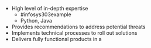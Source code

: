 - High level of in-depth expertise
	- #infosys303example 
	- Python, Java
- Provides recommendations to address potential threats
- Implements technical processes to roll out solutions
- Delivers fully functional products in a 
